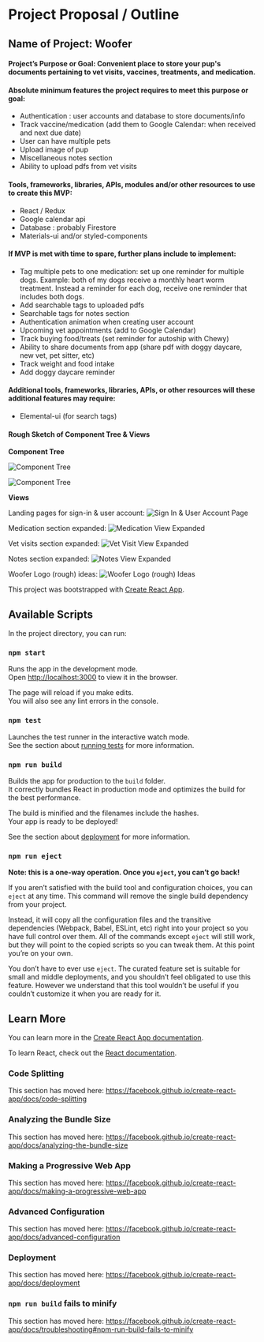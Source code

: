 # Project Proposal / Outline
## Name of Project: Woofer

#### Project’s Purpose or Goal: Convenient place to store your pup's documents pertaining to vet visits, vaccines, treatments, and medication.

#### Absolute minimum features the project requires to meet this purpose or goal:

* Authentication : user accounts and database to store documents/info
* Track vaccine/medication (add them to Google Calendar: when received and next due date)
* User can have multiple pets 
* Upload image of pup
* Miscellaneous notes section
* Ability to upload pdfs from vet visits


#### Tools, frameworks, libraries, APIs, modules and/or other resources to use to create this MVP:

* React / Redux
* Google calendar api
* Database : probably Firestore 
* Materials-ui and/or styled-components

#### If MVP is met with time to spare, further plans include to implement:

* Tag multiple pets to one medication: set up one reminder for multiple dogs. Example: both of my dogs receive a monthly heart worm treatment. Instead a reminder for each dog, receive one reminder that includes both dogs.
* Add searchable tags to uploaded pdfs 
* Searchable tags for notes section
* Authentication animation when creating user account
* Upcoming vet appointments (add to Google Calendar)
* Track buying food/treats (set reminder for autoship with Chewy)
* Ability to share documents from app (share pdf with doggy daycare, new vet, pet sitter, etc)
* Track weight and food intake
* Add doggy daycare reminder


#### Additional tools, frameworks, libraries, APIs, or other resources will these additional features may require:

* Elemental-ui (for search tags)

#### Rough Sketch of Component Tree & Views 

**Component Tree**

![Component Tree](/public/images/plan/component-tree.jpg)

![Component Tree](/public/images/plan/component-tree-detail.jpg)

**Views**

Landing pages for sign-in & user account: 
![Sign In & User Account Page](/public/images/plan/views-landing-user-account.jpg)

Medication section expanded:
![Medication View Expanded](public/images/plan/views-medication.jpg)

Vet visits section expanded:
![Vet Visit View Expanded](/public/images/plan/views-vet-visit.jpg)

Notes section expanded:
![Notes View Expanded](/public/images/plan/views-notes.jpg)

Woofer Logo (rough) ideas:
![Woofer Logo (rough) Ideas](/public/images/plan/woofer-logo-ideas.png)





 
This project was bootstrapped with [Create React App](https://github.com/facebook/create-react-app).

## Available Scripts

In the project directory, you can run:

### `npm start`

Runs the app in the development mode.<br>
Open [http://localhost:3000](http://localhost:3000) to view it in the browser.

The page will reload if you make edits.<br>
You will also see any lint errors in the console.

### `npm test`

Launches the test runner in the interactive watch mode.<br>
See the section about [running tests](https://facebook.github.io/create-react-app/docs/running-tests) for more information.

### `npm run build`

Builds the app for production to the `build` folder.<br>
It correctly bundles React in production mode and optimizes the build for the best performance.

The build is minified and the filenames include the hashes.<br>
Your app is ready to be deployed!

See the section about [deployment](https://facebook.github.io/create-react-app/docs/deployment) for more information.

### `npm run eject`

**Note: this is a one-way operation. Once you `eject`, you can’t go back!**

If you aren’t satisfied with the build tool and configuration choices, you can `eject` at any time. This command will remove the single build dependency from your project.

Instead, it will copy all the configuration files and the transitive dependencies (Webpack, Babel, ESLint, etc) right into your project so you have full control over them. All of the commands except `eject` will still work, but they will point to the copied scripts so you can tweak them. At this point you’re on your own.

You don’t have to ever use `eject`. The curated feature set is suitable for small and middle deployments, and you shouldn’t feel obligated to use this feature. However we understand that this tool wouldn’t be useful if you couldn’t customize it when you are ready for it.

## Learn More

You can learn more in the [Create React App documentation](https://facebook.github.io/create-react-app/docs/getting-started).

To learn React, check out the [React documentation](https://reactjs.org/).

### Code Splitting

This section has moved here: https://facebook.github.io/create-react-app/docs/code-splitting

### Analyzing the Bundle Size

This section has moved here: https://facebook.github.io/create-react-app/docs/analyzing-the-bundle-size

### Making a Progressive Web App

This section has moved here: https://facebook.github.io/create-react-app/docs/making-a-progressive-web-app

### Advanced Configuration

This section has moved here: https://facebook.github.io/create-react-app/docs/advanced-configuration

### Deployment

This section has moved here: https://facebook.github.io/create-react-app/docs/deployment

### `npm run build` fails to minify

This section has moved here: https://facebook.github.io/create-react-app/docs/troubleshooting#npm-run-build-fails-to-minify
